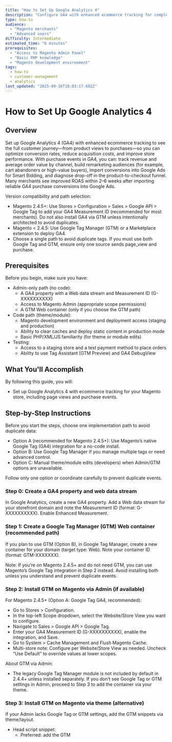 ```yaml
---
title: "How to Set Up Google Analytics 4"
description: "Configure GA4 with enhanced ecommerce tracking for complete customer insights"
type: how-to
audience:
  - "Magento merchants"
  - "Advanced users"
difficulty: Intermediate
estimated_time: "6 minutes"
prerequisites:
  - "Access to Magento Admin Panel"
  - "Basic PHP knowledge"
  - "Magento development environment"
tags:
  - how-to
  - customer-management
  - analytics
last_updated: "2025-09-16T18:03:17.602Z"
---
```


# How to Set Up Google Analytics 4

## Overview

Set up Google Analytics 4 (GA4) with enhanced ecommerce tracking to see the full customer journey—from product views to purchases—so you can optimize conversion rates, reduce acquisition costs, and improve store performance. With purchase events in GA4, you can: track revenue and average order value by channel, build remarketing audiences (for example, cart abandoners or high-value buyers), import conversions into Google Ads for Smart Bidding, and diagnose drop-off in the product-to-checkout funnel. Many merchants see improved ROAS within 2–6 weeks after importing reliable GA4 purchase conversions into Google Ads.

Version compatibility and path selection:
- Magento 2.4.5+: Use Stores > Configuration > Sales > Google API > Google Tag to add your GA4 Measurement ID (recommended for most merchants). Do not also install GA4 via GTM unless intentionally architected to avoid duplicates.
- Magento < 2.4.5: Use Google Tag Manager (GTM) or a Marketplace extension to deploy GA4.
- Choose a single path to avoid duplicate tags. If you must use both Google Tag and GTM, ensure only one source sends page_view and purchase.

## Prerequisites

Before you begin, make sure you have:

- Admin-only path (no code):
  - A GA4 property with a Web data stream and Measurement ID (G-XXXXXXXXXX)
  - Access to Magento Admin (appropriate scope permissions)
  - A GTM Web container (only if you choose the GTM path)
- Code path (theme/module):
  - Magento development environment and deployment access (staging and production)
  - Ability to clear caches and deploy static content in production mode
  - Basic PHP/XML/JS familiarity (for theme or module edits)
- Testing:
  - Access to a staging store and a test payment method to place orders
  - Ability to use Tag Assistant (GTM Preview) and GA4 DebugView

## What You'll Accomplish

By following this guide, you will:

- Set up Google Analytics 4 with ecommerce tracking for your Magento store, including page views and purchase events.

## Step-by-Step Instructions

Before you start the steps, choose one implementation path to avoid duplicate data:
- Option A (recommended for Magento 2.4.5+): Use Magento’s native Google Tag (GA4) integration for a no-code install.
- Option B: Use Google Tag Manager if you manage multiple tags or need advanced control.
- Option C: Manual theme/module edits (developers) when Admin/GTM options are unavailable.

Follow only one option or coordinate carefully to prevent duplicate events.

### Step 0: Create a GA4 property and web data stream

In Google Analytics, create a new GA4 property. Add a Web data stream for your storefront domain and note the Measurement ID (format: G-XXXXXXXXXX). Enable Enhanced Measurement.




### Step 1: Create a Google Tag Manager (GTM) Web container (recommended path)

If you plan to use GTM (Option B), in Google Tag Manager, create a new container for your domain (target type: Web). Note your container ID (format: GTM-XXXXXXX).

Note: If you’re on Magento 2.4.5+ and do not need GTM, you can use Magento’s Google Tag integration in Step 2 instead. Avoid installing both unless you understand and prevent duplicate events.




### Step 2: Install GTM on Magento via Admin (if available)

For Magento 2.4.5+ (Option A: Google Tag GA4, recommended):
- Go to Stores > Configuration.
- In the top-left Scope dropdown, select the Website/Store View you want to configure.
- Navigate to Sales > Google API > Google Tag.
- Enter your GA4 Measurement ID (G-XXXXXXXXXX), enable the integration, and Save.
- Go to System > Cache Management and Flush Magento Cache.
- Multi-store note: Configure per Website/Store View as needed. Uncheck “Use Default” to override values at lower scopes.

About GTM via Admin:
- The legacy Google Tag Manager module is not included by default in 2.4.4+ unless installed separately. If you don’t see Google Tag or GTM settings in Admin, proceed to Step 3 to add the container via your theme.




### Step 3: Install GTM on Magento via theme (alternative)

If your Admin lacks Google Tag or GTM settings, add the GTM snippets via theme/layout.

- Head script snippet:
  - Preferred: add the GTM <script> to the head via Admin > Content > Design > Configuration > Edit Scope > Other Settings > HTML Head > Scripts and Style Sheets.
  - Or in layout XML, reference the correct container:
    - Container: head.additional
    - File example (app/design/frontend/<Vendor>/<theme>/Magento_Theme/layout/default.xml or default_head_blocks.xml):

```xml
<page xmlns:xsi="http://www.w3.org/2001/XMLSchema-instance"
      xsi:noNamespaceSchemaLocation="urn:magento:framework:View/Layout/etc/page_configuration.xsd">
  <head>
    <!-- Optionally include a block/template to output the GTM head script -->
  </head>
  <body>
    <!-- See after.body.start below for the noscript iframe -->
  </body>
</page>
```

- Body noscript snippet (immediately after <body>):
  - Add a block to the after.body.start container in app/design/frontend/<Vendor>/<theme>/Magento_Theme/layout/default.xml:

```xml
<page xmlns:xsi="http://www.w3.org/2001/XMLSchema-instance"
      xsi:noNamespaceSchemaLocation="urn:magento:framework:View/Layout/etc/page_configuration.xsd">
  <body>
    <referenceContainer name="after.body.start">
      <block class="Magento\Framework\View\Element\Template"
             name="gtm.noscript"
             template="Magento_Theme::gtm/noscript.phtml"/>
    </referenceContainer>
  </body>
</page>
```

  - Important: Do not place the noscript iframe in Footer > Miscellaneous HTML; it renders at the end of <body>, not immediately after it.

- After making changes in production mode, deploy and clear caches:

```bash
bin/magento cache:clean
bin/magento cache:flush
bin/magento setup:static-content:deploy -f
```

- Verify the container loads using Tag Assistant (GTM Preview).




### Step 4: Add a GA4 Configuration tag in GTM

In GTM, create a Tag: GA4 Configuration. Enter your Measurement ID (G-XXXXXXXXXX). Trigger: All Pages. Optionally enable “Send a page view event when this configuration loads” if you are not managing page views elsewhere.

Duplicate page_view warning: If GA4 is also installed via Magento Google Tag (Step 2) or you already have another GA4 Configuration tag, disable “Send a page view event when this configuration loads” in GTM or remove the duplicate install. Ensure a single source sends page_view to avoid double counting.

Consent Mode (EEA/UK): If you serve EEA/UK users, implement Consent Mode v2 so GA4 respects user consent. Default to denied until consent is granted, then update on acceptance. Coordinate with your CMP/cookie banner.

```html
<script>
  // Default consent
  gtag('consent', 'default', {
    ad_user_data: 'denied',
    ad_personalization: 'denied',
    ad_storage: 'denied',
    analytics_storage: 'denied'
  });
  // On user consent, update to granted
  // gtag('consent', 'update', { ad_user_data: 'granted', ad_personalization: 'granted', ad_storage: 'granted', analytics_storage: 'granted' });
</script>
```




### Step 5: Confirm or add a GA4-compatible ecommerce data layer

Check if your site pushes GA4-ready events (for example, view_item, add_to_cart, begin_checkout, purchase) with these minimum parameters:
- items: array of item objects
- value: number (no currency symbols)
- currency: ISO 4217 code (for example, "USD")

Use GTM Preview to inspect the dataLayer. If you do not see GA4-style events, plan to:
- Install a GA4-ready data layer extension from Marketplace, or
- Use the low-code purchase fallback in Step 7 and phase in more events over time.




### Step 6: Create GA4 ecommerce event tags in GTM (if data layer is present)

For each event you detect in the dataLayer, create a GA4 Event tag and map parameters using GTM Data Layer Variables.
- view_item: trigger on product detail view; map items (array), value, currency.
- add_to_cart: trigger on add-to-cart; map items, value, currency, quantity.
- begin_checkout: trigger at checkout start; map items, value, currency, coupon (if present).
- purchase: trigger on order success; map transaction_id (unique), affiliation (for example, 'online'), value (number), tax, shipping, currency, coupon, and items array.

Create GTM Variables (Data Layer Variable type) for each field you need to map.




### Step 7: Low-code fallback: add a purchase event on the success page (if no data layer)

Implement at least the purchase event to unlock revenue reporting:
- In your theme or a custom module, add JS on the checkout success page (handle: checkout_onepage_success).
- Output a dataLayer push with GA4 fields using correct types and names:
  - value, tax, shipping, price, quantity must be numbers
  - currency must be a 3-letter ISO code (for example, "USD")
  - transaction_id must be unique per order (use the Magento increment_id)
  - GA4 item parameters: item_id (SKU), item_name (product name), item_brand (if available), item_category, price, quantity

Example purchase event (pseudocode using Magento variables):

```html
<script>
  window.dataLayer = window.dataLayer || [];
  window.dataLayer.push({
    event: 'purchase',
    ecommerce: {
      transaction_id: '{{ order.increment_id }}',
      affiliation: 'online',
      value: {{ order.grand_total_number }},
      tax: {{ order.tax_amount_number }},
      shipping: {{ order.shipping_amount_number }},
      currency: '{{ order.currency_code }}',
      coupon: '{{ order.coupon_code }}',
      items: [
        {{#each order.items}}
        {
          item_id: '{{ this.sku }}',
          item_name: '{{ this.name }}',
          item_brand: '{{ this.brand }}',
          item_category: '{{ this.category }}',
          price: {{ this.price_number }},
          quantity: {{ this.qty_number }}
        }{{#unless @last}},{{/unless}}
        {{/each}}
      ]
    }
  });
</script>
```

Then in GTM, create a GA4 Event tag 'purchase' triggered when event equals purchase, mapping the parameters accordingly. Clear caches and test.




### Step 8: Prevent duplicate purchase events

Ensure the purchase code runs only on the initial load of the success page and not on refresh or back navigation. Use a server-rendered flag or a client-side sessionStorage/localStorage key to guard against duplicates. Verify only one GTM or GA4 configuration is installed to avoid double firing.




### Step 9: Preview, publish, and test

Use GTM Preview (Tag Assistant) and navigate a full flow: Home > Product page (view_item) > Add to Cart (add_to_cart) > Checkout start (begin_checkout) > Order success (purchase).
- Confirm GA4 tags fire with correct parameters at each step.
- Validate that only one page_view and one purchase fire per order.
- Publish the container when satisfied.




### Step 10: Validate in GA4

Open GA4 DebugView to confirm events and parameters in real time. Check Real-time for active users and event names. After 24–48 hours, review Monetization > E-commerce purchases and funnel reports for revenue, items, and conversion steps. Confirm transaction_id uniqueness and expected revenue totals.




### Step 11: Document and operationalize

Record your Measurement ID, container ID, and the events implemented. Note any exclusions (for example, missing view_item_list). Define ownership: assign a Marketing Operations owner for GTM/GA4. Create a monthly QA checklist (for example, verify purchase volume, revenue, item counts) and alerts for sudden drops in purchase events. Schedule periodic QA after theme/extension updates and plan the next events if you used the low-code fallback.

After events fire reliably, link GA4 to Google Ads (GA4 > Admin > Product Links > Google Ads) and import conversions (purchase) into Google Ads for optimized bidding. Ensure consistent currency and conversion window settings.



## Verification

Use this checklist to confirm everything is working correctly:

1. Tag Assistant (GTM Preview):
   - Start a preview session and navigate: Home > PDP > Add to Cart > Checkout > Success.
   - Pass: GA4 tags fire on expected events (view_item, add_to_cart, begin_checkout, purchase) with items, value (number), currency (ISO), and transaction_id.
   - Pass: Only one page_view per page and a single purchase per order.
2. GA4 DebugView (GA4 > Admin > DebugView):
   - Pass: Events appear in order with correct parameters.
3. Reports (after 24–48 hours):
   - Pass: Monetization > E-commerce purchases shows orders and item data; revenue aligns with your store (within expected variance).
4. Multi-store scope:
   - Pass: Correct Measurement ID/GTM container per Website/Store View; “Use Default” overridden where required.
5. Duplicate detection:
   - Pass: Refreshing the success page does not create a second purchase event.

## Common Issues and Solutions

- Duplicate page views or purchases:
  - Ensure only one GA4 configuration is installed. In GTM, disable the auto page_view if Magento Google Tag also sends page_view.
  - Guard success page code with a one-time flag (for example, sessionStorage key).
- No events in DebugView:
  - Check that the GTM container is published and not blocked by consent.
  - Verify dataLayer event names and that GTM triggers match them.
- Wrong revenue or currency:
  - Ensure value is numeric (no strings) and currency is a 3-letter ISO code. Align value with your reporting preference (incl./excl. tax).
- Missing items:
  - Confirm the items array exists and each object includes item_id and item_name at minimum.
- Multi-store mix-ups:
  - Verify the correct store view scope is selected in Admin and that you’re using the correct Measurement ID/container per store.

## Related Resources

- Adobe Commerce Admin User Guides: https://experienceleague.adobe.com/docs/commerce-admin/user-guides/home.html
- GA4 Recommended Ecommerce Events: https://developers.google.com/analytics/devguides/collection/ga4/reference/events#purchase
- Google Tag Manager for GA4: https://support.google.com/analytics/answer/9267735
- Google Consent Mode v2: https://developers.google.com/tag-platform/security/concepts/consent

---

*Need help? [Contact support]() or check our [troubleshooting guide]().*

